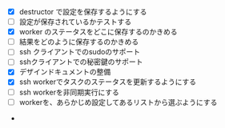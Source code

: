 - [x] destructor で設定を保存するようにする
- [ ] 設定が保存されているかテストする
- [x] worker のステータスをどこに保存するのかきめる
- [ ] 結果をどのように保存するのかきめる
- [ ] ssh クライアントでのsudoのサポート
- [ ] sshクライアントでの秘密鍵のサポート
- [x] デザインドキュメントの整備
- [x] ssh workerでタスクのステータスを更新するようにする
- [ ] ssh workerを非同期実行にする
- [ ] workerを、あらかじめ設定してあるリストから選ぶようにする
- 
